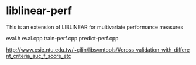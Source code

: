 liblinear-perf
==============

This is an extension of LIBLINEAR for multivariate performance measures

eval.h
eval.cpp
train-perf.cpp
predict-perf.cpp

http://www.csie.ntu.edu.tw/~cjlin/libsvmtools/#cross_validation_with_different_criteria_auc_f_score_etc

